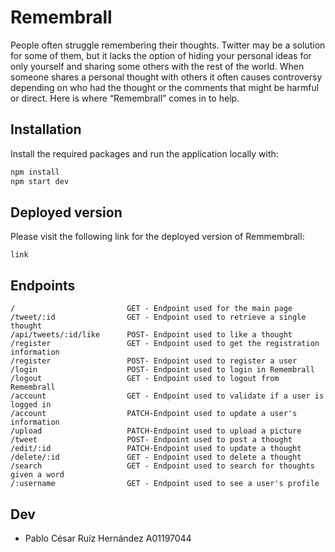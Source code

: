 # Remembrall

People often struggle remembering their thoughts. Twitter may be a solution for
some of them, but it lacks the option of hiding your personal ideas for only
yourself and sharing some others with the rest of the world. When someone
shares a personal thought with others it often causes controversy depending on
who had the thought or the comments that might be harmful or direct. Here is
where “Remembrall” comes in to help.

## Installation

Install the required packages and run the application locally with:
```bash
npm install
npm start dev
```

## Deployed version
Please visit the following link for the deployed version of Remmembrall: 
```
link
```

## Endpoints
```
/                         GET - Endpoint used for the main page
/tweet/:id                GET - Endpoint used to retrieve a single thought
/api/tweets/:id/like      POST- Endpoint used to like a thought
/register                 GET - Endpoint used to get the registration information
/register                 POST- Endpoint used to register a user
/login                    POST- Endpoint used to login in Remembrall
/logout                   GET - Endpoint used to logout from Remembrall
/account                  GET - Endpoint used to validate if a user is logged in
/account                  PATCH-Endpoint used to update a user's information
/upload                   PATCH-Endpoint used to upload a picture
/tweet                    POST- Endpoint used to post a thought
/edit/:id                 PATCH-Endpoint used to update a thought
/delete/:id               GET - Endpoint used to delete a thought
/search                   GET - Endpoint used to search for thoughts given a word
/:username                GET - Endpoint used to see a user's profile
```

## Dev
* Pablo César Ruíz Hernández A01197044